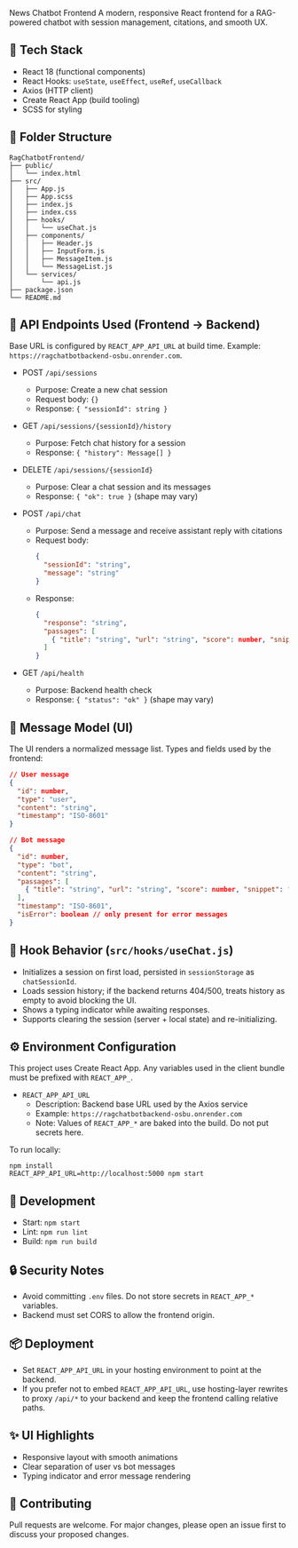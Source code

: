 News Chatbot Frontend
A modern, responsive React frontend for a RAG-powered chatbot with session management, citations, and smooth UX.

## 🚀 Tech Stack
- React 18 (functional components)
- React Hooks: `useState`, `useEffect`, `useRef`, `useCallback`
- Axios (HTTP client)
- Create React App (build tooling)
- SCSS for styling

## 📁 Folder Structure
```
RagChatbotFrontend/
├── public/
│   └── index.html
├── src/
│   ├── App.js
│   ├── App.scss
│   ├── index.js
│   ├── index.css
│   ├── hooks/
│   │   └── useChat.js
│   ├── components/
│   │   ├── Header.js
│   │   ├── InputForm.js
│   │   ├── MessageItem.js
│   │   └── MessageList.js
│   └── services/
│       └── api.js
├── package.json
└── README.md
```

## 🔌 API Endpoints Used (Frontend → Backend)
Base URL is configured by `REACT_APP_API_URL` at build time. Example: `https://ragchatbotbackend-osbu.onrender.com`.

- POST `/api/sessions`
  - Purpose: Create a new chat session
  - Request body: `{}`
  - Response: `{ "sessionId": string }`

- GET `/api/sessions/{sessionId}/history`
  - Purpose: Fetch chat history for a session
  - Response: `{ "history": Message[] }`

- DELETE `/api/sessions/{sessionId}`
  - Purpose: Clear a chat session and its messages
  - Response: `{ "ok": true }` (shape may vary)

- POST `/api/chat`
  - Purpose: Send a message and receive assistant reply with citations
  - Request body:
    ```json
    {
      "sessionId": "string",
      "message": "string"
    }
    ```
  - Response:
    ```json
    {
      "response": "string",
      "passages": [
        { "title": "string", "url": "string", "score": number, "snippet": "string" }
      ]
    }
    ```

- GET `/api/health`
  - Purpose: Backend health check
  - Response: `{ "status": "ok" }` (shape may vary)

## 💬 Message Model (UI)
The UI renders a normalized message list. Types and fields used by the frontend:

```json
// User message
{
  "id": number,
  "type": "user",
  "content": "string",
  "timestamp": "ISO-8601"
}

// Bot message
{
  "id": number,
  "type": "bot",
  "content": "string",
  "passages": [
    { "title": "string", "url": "string", "score": number, "snippet": "string" }
  ],
  "timestamp": "ISO-8601",
  "isError": boolean // only present for error messages
}
```

## 🧠 Hook Behavior (`src/hooks/useChat.js`)
- Initializes a session on first load, persisted in `sessionStorage` as `chatSessionId`.
- Loads session history; if the backend returns 404/500, treats history as empty to avoid blocking the UI.
- Shows a typing indicator while awaiting responses.
- Supports clearing the session (server + local state) and re-initializing.

## ⚙️ Environment Configuration
This project uses Create React App. Any variables used in the client bundle must be prefixed with `REACT_APP_`.

- `REACT_APP_API_URL`
  - Description: Backend base URL used by the Axios service
  - Example: `https://ragchatbotbackend-osbu.onrender.com`
  - Note: Values of `REACT_APP_*` are baked into the build. Do not put secrets here.

To run locally:
```
npm install
REACT_APP_API_URL=http://localhost:5000 npm start
```

## 🧪 Development
- Start: `npm start`
- Lint: `npm run lint`
- Build: `npm run build`

## 🔒 Security Notes
- Avoid committing `.env` files. Do not store secrets in `REACT_APP_*` variables.
- Backend must set CORS to allow the frontend origin.

## 📦 Deployment
- Set `REACT_APP_API_URL` in your hosting environment to point at the backend.
- If you prefer not to embed `REACT_APP_API_URL`, use hosting-layer rewrites to proxy `/api/*` to your backend and keep the frontend calling relative paths.

## ✨ UI Highlights
- Responsive layout with smooth animations
- Clear separation of user vs bot messages
- Typing indicator and error message rendering

## 🤝 Contributing
Pull requests are welcome. For major changes, please open an issue first to discuss your proposed changes.